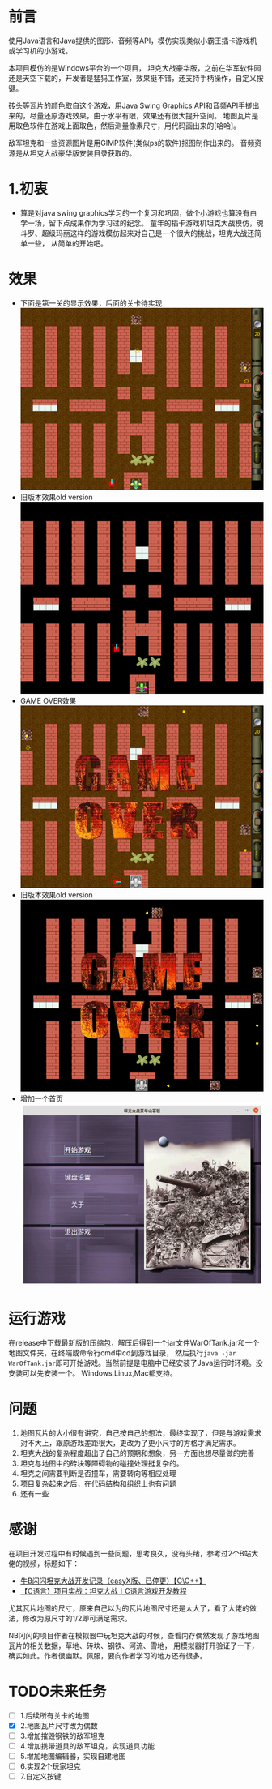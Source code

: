 # 前言
使用Java语言和Java提供的图形、音频等API，模仿实现类似小霸王插卡游戏机或学习机的小游戏。

本项目模仿的是Windows平台的一个项目，
坦克大战豪华版，之前在华军软件园还是天空下载的，开发者是猛犸工作室，效果挺不错，还支持手柄操作，自定义按键。

砖头等瓦片的颜色取自这个游戏，用Java Swing Graphics API和音频API手搓出来的，尽量还原游戏效果，由于水平有限，效果还有很大提升空间。
地图瓦片是用取色软件在游戏上面取色，然后测量像素尺寸，用代码画出来的[哈哈]。

敌军坦克和一些资源图片是用GIMP软件(类似ps的软件)抠图制作出来的。 音频资源是从坦克大战豪华版安装目录获取的。

# 1.初衷
* 算是对java swing graphics学习的一个复习和巩固，做个小游戏也算没有白学一场，留下点成果作为学习过的纪念。
童年的插卡游戏机坦克大战模仿，魂斗罗、超级玛丽这样的游戏模仿起来对自己是一个很大的挑战，坦克大战还简单一些，
从简单的开始吧。

# 效果
* 下面是第一关的显示效果，后面的关卡待实现
  ![alt tag](screenshot/stage1_new.png)
* 旧版本效果old version  
  ![alt tag](screenshot/stage1.png)
* GAME OVER效果
  ![alt tag](screenshot/game_over_new.png)
* 旧版本效果old version
  ![alt tag](screenshot/game_over.png)
* 增加一个首页
  ![alt tag](screenshot/main.png)

# 运行游戏
在release中下载最新版的压缩包，解压后得到一个jar文件WarOfTank.jar和一个地图文件夹，在终端或命令行cmd中cd到游戏目录，
然后执行`java -jar WarOfTank.jar`即可开始游戏。当然前提是电脑中已经安装了Java运行时环境。没安装可以先安装一个。
Windows,Linux,Mac都支持。

# 问题
1. 地图瓦片的大小很有讲究，自己按自己的想法，最终实现了，但是与游戏需求对不大上，跟原游戏差距很大，更改为了更小尺寸的方格才满足需求。
2. 坦克大战的复杂程度超出了自己的预期和想象，另一方面也想尽量做的完善
3. 坦克与地图中的砖块等障碍物的碰撞处理挺复杂的。
4. 坦克之间需要判断是否撞车，需要转向等相应处理
5. 项目复杂起来之后，在代码结构和组织上也有问题
6. 还有一些

# 感谢
在项目开发过程中有时候遇到一些问题，思考良久，没有头绪，参考过2个B站大佬的视频，标题如下：
* [牛B闪闪坦克大战开发记录（easyX版、已停更）【C\C++】](https://www.bilibili.com/video/BV1cE411o7Gj)
* [【C语言】项目实战：坦克大战丨C语言游戏开发教程](https://www.bilibili.com/video/BV1Ji4y117jk)

尤其瓦片地图的尺寸，原来自己以为的瓦片地图尺寸还是太大了，看了大佬的做法，修改为原尺寸的1/2即可满足需求。

NB闪闪的项目作者在模拟器中玩坦克大战的时候，查看内存偶然发现了游戏地图瓦片的相关数据，草地、砖块、钢铁、河流、雪地，
用模拟器打开验证了一下，确实如此。作者很幽默。佩服，要向作者学习的地方还有很多。

# TODO未来任务
- [ ] 1.后续所有关卡的地图
- [x] 2.地图瓦片尺寸改为偶数
- [ ] 3.增加摧毁钢铁的敌军坦克
- [ ] 4.增加携带道具的敌军坦克，实现道具功能
- [ ] 5.增加地图编辑器，实现自建地图
- [ ] 6.实现2个玩家坦克
- [ ] 7.自定义按键